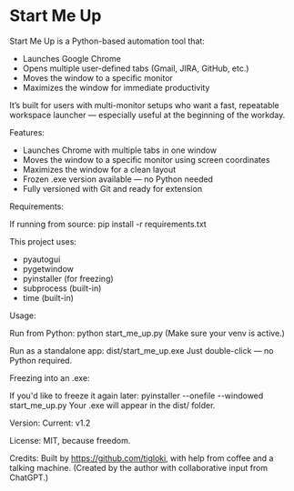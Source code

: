 # Start Me Up

Start Me Up is a Python-based automation tool that:

- Launches Google Chrome
- Opens multiple user-defined tabs (Gmail, JIRA, GitHub, etc.)
- Moves the window to a specific monitor
- Maximizes the window for immediate productivity

It’s built for users with multi-monitor setups who want a fast, repeatable workspace launcher — especially useful at the beginning of the workday.

Features:

- Launches Chrome with multiple tabs in one window
- Moves the window to a specific monitor using screen coordinates
- Maximizes the window for a clean layout
- Frozen .exe version available — no Python needed
- Fully versioned with Git and ready for extension

Requirements:

If running from source:
pip install -r requirements.txt

This project uses:
- pyautogui
- pygetwindow
- pyinstaller (for freezing)
- subprocess (built-in)
- time (built-in)

Usage:

Run from Python:
python start_me_up.py
(Make sure your venv is active.)

Run as a standalone app:
dist/start_me_up.exe
Just double-click — no Python required.

Freezing into an .exe:

If you'd like to freeze it again later:
pyinstaller --onefile --windowed start_me_up.py
Your .exe will appear in the dist/ folder.

Version:
Current: v1.2

License:
MIT, because freedom.

Credits:
Built by https://github.com/tigloki, with help from coffee and a talking machine.
(Created by the author with collaborative input from ChatGPT.)
